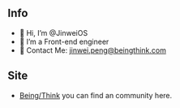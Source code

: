 ## Info
- 👋 Hi, I’m @JinweiOS
- 👀 I’m a Front-end engineer
- 📧 Contact Me: jinwei.peng@beingthink.com
## Site
- [Being/Think](https://www.beingthink.com) you can find an community here.
